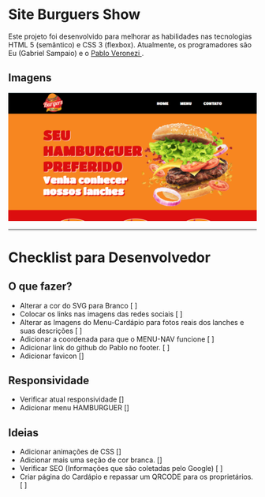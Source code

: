 # Site Burguers Show

Este projeto foi desenvolvido para melhorar as habilidades nas tecnologias HTML 5 (semântico) e CSS 3 (flexbox). Atualmente, os programadores são Eu (Gabriel Sampaio) e o <a href="https://github.com/PabloVeronezi"> Pablo Veronezi </a>.

## Imagens

<img src="assets/images/prints/print1.png">
<hr>


# Checklist para Desenvolvedor 

## O que fazer? 

- Alterar a cor do SVG para Branco [ ]
- Colocar os links nas imagens das redes sociais [ ]
- Alterar as Imagens do Menu-Cardápio para fotos reais dos lanches e suas descrições [ ]
- Adicionar a coordenada para que o MENU-NAV funcione [ ]
- Adicionar link do github do Pablo no footer. [ ] 
- Adicionar favicon []

## Responsividade

- Verificar atual responsividade []
- Adicionar menu HAMBURGUER [] 

## Ideias

- Adicionar animações de CSS []
- Adicionar mais uma seção de cor branca. []
- Verificar SEO (Informações que são coletadas pelo Google) [ ]
- Criar página do Cardápio e repassar um QRCODE para os proprietários. [ ] 

